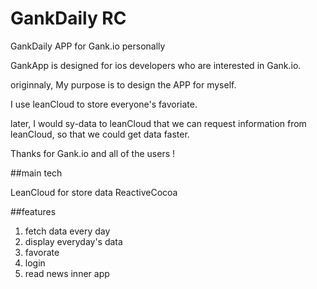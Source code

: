 # GankDaily RC
GankDaily APP for Gank.io personally

GankApp is designed for ios developers who are interested in Gank.io.

originnaly, My purpose is to design the APP for myself.

I use leanCloud to store everyone's favoriate.

later, I would sy-data to leanCloud that we can request information from leanCloud, so that we could get data faster.

Thanks for Gank.io and all of the users !

##main tech

LeanCloud for store data
ReactiveCocoa

##features

1. fetch data every day
2. display everyday's data
3. favorate
4. login
5. read news inner app




